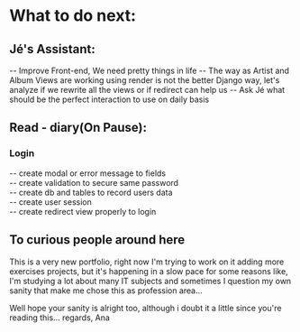 # What to do next:  
## Jé's Assistant:
-- Improve Front-end, We need pretty things in life
-- The way as Artist and Album Views are working using render is not the better Django way, let's analyze if we rewrite all the views or if redirect can help us
-- Ask Jé what should be the perfect interaction to use on daily basis


## Read - diary(On Pause):  
###   Login  
   -- create modal or error message to fields  
   -- create validation to secure same password  
   -- create db and tables to record users data  
   -- create user session  
   -- create redirect view properly to login  

## To curious people around here
This is a very new portfolio, right now I'm trying to work on it adding more exercises projects, but it's happening in a slow pace for some reasons like, I'm studying a lot about many IT subjects and sometimes I question my own sanity that make me chose this as profession area...

Well hope your sanity is alright too, although i doubt it a little since you're reading this...
regards, Ana  
